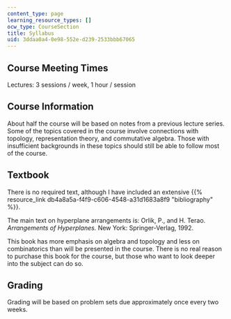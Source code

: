 ```yaml
---
content_type: page
learning_resource_types: []
ocw_type: CourseSection
title: Syllabus
uid: 3ddaa0a4-0e98-552e-d239-2533bbb67065
---
```


Course Meeting Times
--------------------

Lectures: 3 sessions / week, 1 hour / session

Course Information
------------------

About half the course will be based on notes from a previous lecture series. Some of the topics covered in the course involve connections with topology, representation theory, and commutative algebra. Those with insufficient backgrounds in these topics should still be able to follow most of the course.

Textbook
--------

There is no required text, although I have included an extensive {{% resource_link db4a8a5a-f4f9-c606-4548-a31d1683a8f9 "bibliography" %}}.

The main text on hyperplane arrangements is: Orlik, P., and H. Terao. _Arrangements of Hyperplanes._ New York: Springer-Verlag, 1992.

This book has more emphasis on algebra and topology and less on combinatorics than will be presented in the course. There is no real reason to purchase this book for the course, but those who want to look deeper into the subject can do so.

Grading
-------

Grading will be based on problem sets due approximately once every two weeks.
